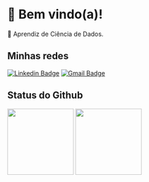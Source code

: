
# 👋 Bem vindo(a)!

💼 Aprendiz de Ciência de Dados.

## Minhas redes

[![Linkedin Badge](https://img.shields.io/badge/-Cecília_Silva_de_Souza-8359a7?style=flat&logo=Linkedin&logoColor=white&link=https://www.linkedin.com/in/cecília)](https://www.linkedin.com/in/cecília)
[![Gmail Badge](https://img.shields.io/badge/-souza.cecilia@acad.ifma.edu.br-8359a7?style=flat&logo=Gmail&logoColor=white&link=mailto:souza.cecilia@acad.ifma.edu.br)](mailto:souza.cecilia@acad.ifma.edu.br)

## Status do Github
<div align = "left"">
  <img height="150em" src = "https://github-readme-stats.vercel.app/api?username=ceciliasilvads&show_icons=true&theme=dark">
  <img height="150em" src = "https://github-readme-stats.vercel.app/api/top-langs/?username=ceciliasilvads&show_icons=true&layout=compact&langs_count=7&theme=dark"/>
</div>
